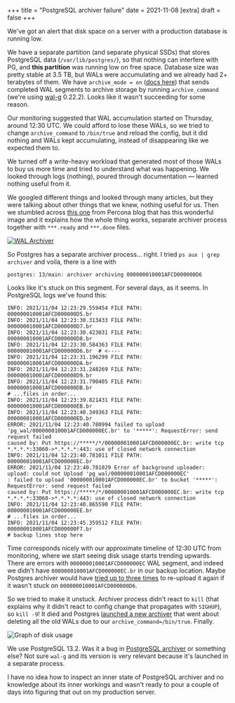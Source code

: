 +++
title = "PostgreSQL archiver failure"
date = 2021-11-08
[extra]
draft = false
+++

We've got an alert that disk space on a server with a production database is
running low.

We have a separate partition (and separate physical SSDs) that stores PostgreSQL
data (`/var/lib/postgres/`), so that nothing can interfere with PG, and **this
partition** was running low on free space. Database size was pretty stable at
3.5 TB, but WALs were accumulating and we already had 2+ terabytes of them. We
have `archive_mode = on` ([docs
here](https://www.postgresql.org/docs/current/runtime-config-wal.html#RUNTIME-CONFIG-WAL-ARCHIVING))
that sends completed WAL segments to archive storage by running
`archive_command` (we're using [wal-g](https://github.com/wal-g/wal-g) 0.22.2).
Looks like it wasn't succeeding for some reason.

Our monitoring suggested that WAL accumulation started on Thursday, around 12:30
UTC. We could afford to lose these WALs, so we tried to change `archive_command`
to `/bin/true` and reload the config, but it did nothing and WALs kept
accumulating, instead of disappearing like we expected them to.

We turned off a write-heavy workload that generated most of those WALs to buy us
more time and tried to understand what was happening. We looked through logs
(nothing), poured through documentation — learned nothing useful from it.

We googled different things and looked through many articles, but they were
talking about other things that we knew, nothing useful for us. Then we stumbled
across [this
one](https://www.percona.com/blog/2020/09/09/why-postgresql-wal-archival-is-slow/
) from Percona blog that has this wonderful image and it explains how the whole
thing works, separate archiver process together with `***.ready` and `***.done`
files.

[![WAL Archiver](/img/pg-archiver/archiving.png)](https://www.percona.com/blog/2020/09/09/why-postgresql-wal-archival-is-slow/ "WAL Archiver")

So Postgres has a separate archiver process... right. I tried `ps aux | grep
archiver` and voila, there is a line with
```
postgres: 13/main: archiver archiving 000000010001AFCD000000D6
```
Looks like it's stuck on this segment. For several days, as
it seems. In PostgreSQL logs we've found this:

```
INFO: 2021/11/04 12:23:29.559454 FILE PATH: 000000010001AFCD000000D5.br
INFO: 2021/11/04 12:23:30.313433 FILE PATH: 000000010001AFCD000000D7.br
INFO: 2021/11/04 12:23:30.423031 FILE PATH: 000000010001AFCD000000D8.br
INFO: 2021/11/04 12:23:30.584363 FILE PATH: 000000010001AFCD000000D6.br  # <----
INFO: 2021/11/04 12:23:31.196299 FILE PATH: 000000010001AFCD000000DA.br
INFO: 2021/11/04 12:23:31.248269 FILE PATH: 000000010001AFCD000000D9.br
INFO: 2021/11/04 12:23:31.790405 FILE PATH: 000000010001AFCD000000DB.br
# ...files in order...
INFO: 2021/11/04 12:23:39.821431 FILE PATH: 000000010001AFCD000000EB.br
INFO: 2021/11/04 12:23:40.349363 FILE PATH: 000000010001AFCD000000ED.br
ERROR: 2021/11/04 12:23:40.780994 failed to upload 'pg_wal/000000010001AFCD000000EC.br' to '*****': RequestError: send request failed
caused by: Put https://*****/*/000000010001AFCD000000EC.br: write tcp *.*.*.*:33060->*.*.*.*:443: use of closed network connection
INFO: 2021/11/04 12:23:40.781011 FILE PATH: 000000010001AFCD000000EC.br
ERROR: 2021/11/04 12:23:40.781029 Error of background uploader: upload: could not Upload 'pg_wal/000000010001AFCD000000EC'
: failed to upload '000000010001AFCD000000EC.br' to bucket '*****': RequestError: send request failed
caused by: Put https://*****/*/000000010001AFCD000000EC.br: write tcp *.*.*.*:33060->*.*.*.*:443: use of closed network connection
INFO: 2021/11/04 12:23:40.865590 FILE PATH: 000000010001AFCD000000EE.br 
# ...files in order...
INFO: 2021/11/04 12:23:45.359512 FILE PATH: 000000010001AFCD000000F7.br
# backup lines stop here
```

Time corresponds nicely with our approximate timeline of 12:30 UTC from
monitoring, where we start seeing disk usage starts trending upwards. There
are errors with `000000010001AFCD000000EC` WAL segment, and indeed we didn't have
`000000010001AFCD000000EC.br` in our backup location. Maybe Postgres archiver
would have [tried up to three
times](https://github.com/postgres/postgres/blob/REL_13_STABLE/src/backend/postmaster/pgarch.c#L67)
to re-upload it again if it wasn't stuck on `000000010001AFCD000000D6`.

So we tried to make it unstuck. Archiver process didn't react to `kill` (that
explains why it didn't react to config change that propagates with `SIGHUP`), so
`kill -9`! It died and Postgres [launched a new
archiver](https://github.com/postgres/postgres/blob/REL_13_STABLE/src/backend/postmaster/pgarch.c#L61)
that went about deleting all the old WALs due to our
`archive_command=/bin/true`. Finally.

![Graph of disk usage](/img/pg-archiver/disk-usage.jpg "Graph of disk usage")

We use PostgreSQL 13.2. Was it a bug in [PostgreSQL
archiver](https://github.com/postgres/postgres/blob/master/src/backend/postmaster/pgarch.c)
or something else? Not sure `wal-g` and its version is very relevant because
it's launched in a separate process. 

I have no idea how to inspect an inner state of PostgreSQL archiver and no
knowledge about its inner workings and wasn't ready to pour a couple of days
into figuring that out on my production server.
